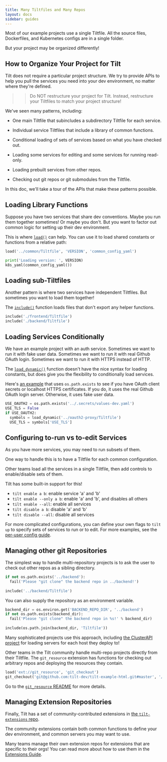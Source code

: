 ```yaml
---
title: Many Tiltfiles and Many Repos
layout: docs
sidebar: guides
---
```


Most of our example projects use a single Tiltfile. All the source files,
Dockerfiles, and Kubernetes configs are in a single folder.

But your project may be organized differently!

## How to Organize Your Project for Tilt

Tilt does not require a particular project structure. We try to provide 
APIs to help you pull the services you need into your dev environment, no matter
where they're defined.

>> Do NOT restructure your project for Tilt. Instead, restructure your Tiltfiles to match your project structure!

We've seen many patterns, including:

- One main Tiltfile that subincludes a subdirectory Tiltfile for each service.

- Individual service Tiltfiles that include a library of common functions.

- Conditional loading of sets of services based on what you have checked out.

- Loading some services for editing and some services for running read-only.

- Loading prebuilt services from other repos.

- Checking out git repos or git submodules from the Tiltfile.

In this doc, we'll take a tour of the APIs that make these patterns possible.

## Loading Library Functions

Suppose you have two services that share dev conventions. Maybe you run them
together sometimes! Or maybe you don't. But you want to factor out common logic
for setting up their dev environment.

This is where [`load()`](api.html#api.load) can help. You can use it to load
shared constants or functions from a relative path:

```python
load('../common/Tiltfile', 'VERSION', 'common_config_yaml')

print('Loading version: ', VERSION)
k8s_yaml(common_config_yaml())
```

## Loading sub-Tiltfiles

Another pattern is where two services have independent Tiltfiles. 
But sometimes you want to load them together!

The [`include()`](api.html#api.include) function loads files that don't export
any helper functions.

```python
include('./frontend/Tiltfile')
include('./backend/Tiltfile')
```

## Loading Services Conditionally

We have an example project with an auth service. Sometimes we want to run it
with fake user data.  Sometimes we want to run it with real Github OAuth
login. Sometimes we want to run it with HTTPS instead of HTTP.

The [`load_dynamic()`](api.html#api.load_dynamic) function doesn't have the nice
syntax for loading constants, but does give you the flexibility to conditionally
load services.

Here's [an
example](https://github.com/tilt-dev/ephemerator/blob/3f4c3c7d045f1f012ad70afe3907c83b5645d565/ephconfig/Tiltfile)
that uses `os.path.exists` to see if you have OAuth client secrets or localhost
HTTPS certificates. If you do, it uses the real Github OAuth login
server. Otherwise, it uses fake user data.

```python
USE_OAUTH2 = os.path.exists('../.secrets/values-dev.yaml')
USE_TLS = False
if USE_OAUTH2:
  symbols = load_dynamic('../oauth2-proxy/Tiltfile')
  USE_TLS = symbols['USE_TLS']
```

## Configuring to-run vs to-edit Services

As you have more services, you may need to run subsets of them.

One way to handle this is to have a Tiltfile for each common configuration.

Other teams load all the services in a single Tiltfile, then add controls to enable/disable
sets of them.

Tilt has some built-in support for this!

* `tilt enable a b`: enable service 'a' and 'b'
* `tilt enable --only a b`: enable 'a' and 'b', and disables all others
* `tilt enable --all`: enable all services
* `tilt disable a b`: disable 'a' and 'b'
* `tilt disable --all`: disable all services

For more complicated configurations, you can define your own flags to `tilt up`
to specify sets of services to run or to edit. For more examples, see the
[per-user config guide](tiltfile_config.html).

## Managing other git Repositories

The simplest way to handle multi-repository projects is to ask the user to check
out other repos as a sibling directory.

```python
if not os.path.exists('../backend'):
  fail('Please "git clone" the backend repo in ../backend!')
  
include('../backend/Tiltfile')
```

You can also supply the repository as an environment variable.

```python
backend_dir = os.environ.get('BACKEND_REPO_DIR', '../backend')
if not os.path.exists(backend_dir):
  fail('Please "git clone" the backend repo in %s!' % backend_dir)
  
include(os.path.join(backend_dir, 'Tiltfile'))
```

Many sophisticated projects use this approach, including [the ClusterAPI
project](https://cluster-api.sigs.k8s.io/developer/tilt.html) for loading
servers for each host they deploy to!

Other teams in the Tilt community handle multi-repo projects directly from their
Tiltfile. The `git_resource` extension has functions for checking out arbitrary
repos and deploying the resources they contain.

```python
load('ext://git_resource', 'git_checkout')
git_checkout('git@github.com:tilt-dev/tilt-example-html.git#master', '/path/to/local/checkout')
```

Go to the [`git_resource`
README](https://github.com/tilt-dev/tilt-extensions/tree/master/git_resource)
for more details.

## Managing Extension Repositories

Finally, Tilt has a set of community-contributed extensions in [the
`tilt-extensions` repo](https://github.com/tilt-dev/tilt-extensions).

The community extensions contain both common functions to define your dev
environment, and common servers you may want to use.

Many teams manage their own extension repos for extensions that are specific to
their orgs! You can read more about how to use them in the [Extensions
Guide](./extensions.html).
